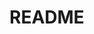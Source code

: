 # README

<!--
# References:
- [Programming in Lua \(first edition\)]
  (https://www.lua.org/pil/contents.html)

- [lua\-users wiki: Unit Testing]
  (http://lua-users.org/wiki/UnitTesting)

- [Welcome to LuaUnit’s documentation\! — LuaUnit 3\.3 documentation]
  (http://luaunit.readthedocs.io/en/latest/#scientific-computing-and-luaunit)

- [lunit \- unit testing framework]
  (http://math2.org/luasearch/lunit.html)

- [c\+\+ \- Redirecting/redefining print\(\) for embedded Lua \- Stack Overflow]
  (https://stackoverflow.com/questions/4508119/redirecting-redefining-print-for-embedded-lua)

- [Lua Object Oriented]
  (https://www.tutorialspoint.com/lua/lua_object_oriented.htm)

- [Programming in Lua : 16\.1]
  (https://www.lua.org/pil/16.1.html)

- [require \- Load Lua\-files by relative path \- Stack Overflow]
  (https://stackoverflow.com/questions/9145432/load-lua-files-by-relative-path)

- [Lua Modules]
  (https://www.tutorialspoint.com/lua/lua_modules.htm)

- [gitignore/Lua\.gitignore at master · github/gitignore]
  (https://github.com/github/gitignore/blob/master/Lua.gitignore)

-->
